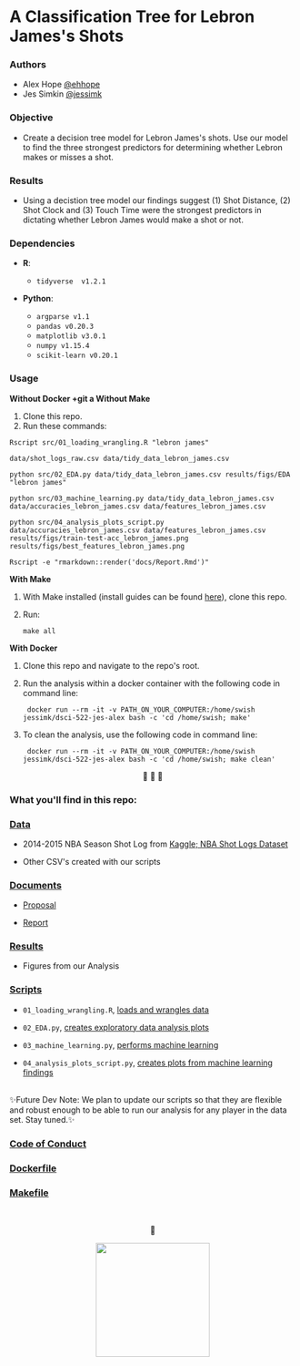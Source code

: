 # A Classification Tree for Lebron James's Shots 
   
   
### Authors 

- Alex Hope [@ehhope](https://github.com/ehhope)  
- Jes Simkin [@jessimk](https://github.com/jessimk) 

### Objective

- Create a decision tree model for Lebron James's shots. Use our model to find the three strongest predictors for determining whether Lebron makes or misses a shot.

### Results

- Using a decistion tree model our findings suggest (1) Shot Distance, (2) Shot Clock and (3) Touch Time were the strongest predictors in dictating whether Lebron James would make a shot or not.

### Dependencies

- **R**: 
	- `tidyverse  v1.2.1`

- **Python**: 
	- `argparse v1.1`
	- `pandas v0.20.3`
	- `matplotlib v3.0.1`
	- `numpy v1.15.4`
	- `scikit-learn v0.20.1`

### Usage

**Without Docker +git a Without Make**  

1. Clone this repo.
2. Run these commands:

`Rscript src/01_loading_wrangling.R "lebron james"`	
	
`data/shot_logs_raw.csv data/tidy_data_lebron_james.csv`
	
`python src/02_EDA.py data/tidy_data_lebron_james.csv results/figs/EDA "lebron james"`


`python src/03_machine_learning.py data/tidy_data_lebron_james.csv data/accuracies_lebron_james.csv data/features_lebron_james.csv`


`python src/04_analysis_plots_script.py data/accuracies_lebron_james.csv data/features_lebron_james.csv results/figs/train-test-acc_lebron_james.png results/figs/best_features_lebron_james.png`


`Rscript -e "rmarkdown::render('docs/Report.Rmd')"`

**With Make** 

1. With Make installed (install guides can be found <a href="https://ubc-mds.github.io/resources_pages/installation_instructions/">here</a>), clone this repo.
2. Run: 

	`make all`
  
**With Docker**

1. Clone this repo and navigate to the repo's root. 
2. Run the analysis within a docker container with the following code in command line: 

		docker run --rm -it -v PATH_ON_YOUR_COMPUTER:/home/swish jessimk/dsci-522-jes-alex bash -c 'cd /home/swish; make'

3. To clean the analysis, use the following code in command line:

		docker run --rm -it -v PATH_ON_YOUR_COMPUTER:/home/swish jessimk/dsci-522-jes-alex bash -c 'cd /home/swish; make clean'
  
<p align="center"> 🏀 🏀 🏀</p>


### What you'll find in this repo:

### [Data](https://github.com/UBC-MDS/DSCI-522-Jes-Alex/tree/master/data)

- 2014-2015 NBA Season Shot Log from [Kaggle; NBA Shot Logs Dataset](https://www.kaggle.com/dansbecker/nba-shot-logs/home)

- Other CSV's created with our scripts
  
### [Documents](https://github.com/UBC-MDS/DSCI-522-Jes-Alex/tree/master/docs)

- [Proposal](https://github.com/UBC-MDS/DSCI-522-Jes-Alex/blob/master/docs/Proposal.ipynb)

- [Report](https://github.com/UBC-MDS/DSCI-522-Jes-Alex/blob/master/docs/Report.md)


### [Results](https://github.com/UBC-MDS/DSCI-522-Jes-Alex/tree/master/results/figs)

- Figures from our Analysis

### [Scripts](https://github.com/UBC-MDS/DSCI-522-Jes-Alex/tree/master/src)

- `01_loading_wrangling.R`, [loads and wrangles data](https://github.com/UBC-MDS/DSCI-522-Jes-Alex/blob/master/src/01_loading_wrangling.R)

- `02_EDA.py`, [creates exploratory data analysis plots](https://github.com/UBC-MDS/DSCI-522-Jes-Alex/blob/master/src/02_EDA.py)
	
- `03_machine_learning.py`, [performs machine learning](https://github.com/UBC-MDS/DSCI-522-Jes-Alex/blob/master/src/03_machine_learning.py)

- `04_analysis_plots_script.py`, [creates plots from machine learning findings](https://github.com/UBC-MDS/DSCI-522-Jes-Alex/blob/master/src/04_analysis_plots_script.py)

</br>
✨Future Dev Note: We plan to update our scripts so that they are flexible and robust enough to be able to run our analysis for any player in the data set. Stay tuned.✨
</br>

### [Code of Conduct](https://github.com/UBC-MDS/DSCI-522-Jes-Alex/blob/master/CONDUCT.md)

### [Dockerfile](https://github.com/UBC-MDS/DSCI-522-Jes-Alex/blob/master/Dockerfile)
### [Makefile](https://github.com/UBC-MDS/DSCI-522-Jes-Alex/blob/master/Makefile)

</br>	
<p align="center">
👑
</p>

<p align="center">   
<a href="https://media.giphy.com/media/xT4uQfHn1CUGyYsiiY/giphy.gif"><img width="200" height="200" src="https://media.giphy.com/media/xT4uQfHn1CUGyYsiiY/giphy.gif"></a>

</p>
